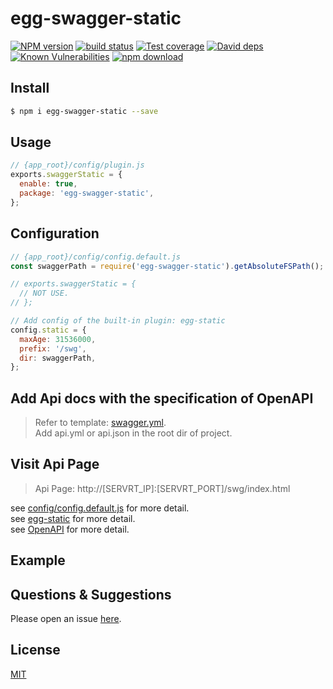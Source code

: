 # egg-swagger-static

[![NPM version][npm-image]][npm-url]
[![build status][travis-image]][travis-url]
[![Test coverage][codecov-image]][codecov-url]
[![David deps][david-image]][david-url]
[![Known Vulnerabilities][snyk-image]][snyk-url]
[![npm download][download-image]][download-url]

[npm-image]: https://img.shields.io/npm/v/egg-swagger-static.svg?style=flat-square
[npm-url]: https://npmjs.org/package/egg-swagger-static
[travis-image]: https://img.shields.io/travis/eggjs/egg-swagger-static.svg?style=flat-square
[travis-url]: https://travis-ci.org/eggjs/egg-swagger-static
[codecov-image]: https://img.shields.io/codecov/c/github/eggjs/egg-swagger-static.svg?style=flat-square
[codecov-url]: https://codecov.io/github/eggjs/egg-swagger-static?branch=master
[david-image]: https://img.shields.io/david/eggjs/egg-swagger-static.svg?style=flat-square
[david-url]: https://david-dm.org/eggjs/egg-swagger-static
[snyk-image]: https://snyk.io/test/npm/egg-swagger-static/badge.svg?style=flat-square
[snyk-url]: https://snyk.io/test/npm/egg-swagger-static
[download-image]: https://img.shields.io/npm/dm/egg-swagger-static.svg?style=flat-square
[download-url]: https://npmjs.org/package/egg-swagger-static

<!--
Description here.
-->

## Install

```bash
$ npm i egg-swagger-static --save
```

## Usage

```js
// {app_root}/config/plugin.js
exports.swaggerStatic = {
  enable: true,
  package: 'egg-swagger-static',
};
```

## Configuration

```js
// {app_root}/config/config.default.js
const swaggerPath = require('egg-swagger-static').getAbsoluteFSPath();

// exports.swaggerStatic = {
  // NOT USE.
// };

// Add config of the built-in plugin: egg-static
config.static = {
  maxAge: 31536000,
  prefix: '/swg',
  dir: swaggerPath,
};
```

## Add Api docs with the specification of **OpenAPI**
> Refer to template: [swagger.yml](swagger.yml).  
  Add api.yml or api.json in the root dir of project.  

## Visit Api Page
> Api Page: http://[SERVRT_IP]:[SERVRT_PORT]/swg/index.html

see [config/config.default.js](config/config.default.js) for more detail.  
see [egg-static](https://github.com/eggjs/egg-static) for more detail.  
see [OpenAPI](https://swagger.io/docs/specification/about/) for more detail. 

## Example

<!-- example here -->

## Questions & Suggestions

Please open an issue [here](https://github.com/eggjs/egg/issues).

## License

[MIT](LICENSE)
